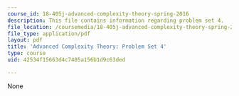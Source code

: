 ```yaml
---
course_id: 18-405j-advanced-complexity-theory-spring-2016
description: This file contains information regarding problem set 4.
file_location: /coursemedia/18-405j-advanced-complexity-theory-spring-2016/42534f15663d4c7405a156b1d9c63ded_MIT18_405JS16_pset4.pdf
file_type: application/pdf
layout: pdf
title: 'Advanced Complexity Theory: Problem Set 4'
type: course
uid: 42534f15663d4c7405a156b1d9c63ded

---
```

None
